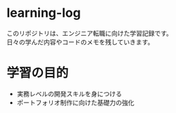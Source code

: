 # learning-log

このリポジトリは、エンジニア転職に向けた学習記録です。  
日々の学んだ内容やコードのメモを残していきます。


# 学習の目的
- 実務レベルの開発スキルを身につける  
- ポートフォリオ制作に向けた基礎力の強化  

